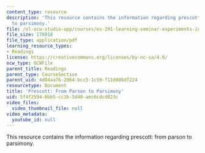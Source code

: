 ```yaml
---
content_type: resource
description: 'This resource contains the information regarding prescott: from parson
  to parsimony.'
file: /ol-ocw-studio-app/courses/es-291-learning-seminar-experiments-in-education-spring-2003/5f4f25940bb5cc3b5d40aec6cdcd023c_MITES_291S03_prsct_prsn.pdf
file_size: 178018
file_type: application/pdf
learning_resource_types:
- Readings
license: https://creativecommons.org/licenses/by-nc-sa/4.0/
ocw_type: OCWFile
parent_title: Readings
parent_type: CourseSection
parent_uid: 4d84aa76-2064-bcc5-1c59-f11d486df224
resourcetype: Document
title: 'Prescott: From Parson to Parsimony'
uid: 5f4f2594-0bb5-cc3b-5d40-aec6cdcd023c
video_files:
  video_thumbnail_file: null
video_metadata:
  youtube_id: null
---
```

This resource contains the information regarding prescott: from parson to parsimony.